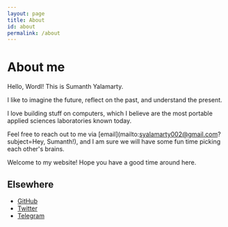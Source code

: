 ```yaml
---
layout: page
title: About
id: about
permalink: /about
---
```


# About me

Hello, Wordl! This is Sumanth Yalamarty.

I like to imagine the future, reflect on the past, and understand the present.

I love building stuff on computers, which I believe are the most portable applied sciences laboratories known today.

Feel free to reach out to me via [email](mailto:syalamarty002@gmail.com?subject=Hey, Sumanth!), and I am sure we will have some fun time picking each other's brains.

Welcome to my website! Hope you have a good time around here.

## Elsewhere
- [GitHub](https://github.com/s7manth)
- [Twitter](https://twitter.com/s7manth)
- [Telegram](https://t.me/s7manth)
